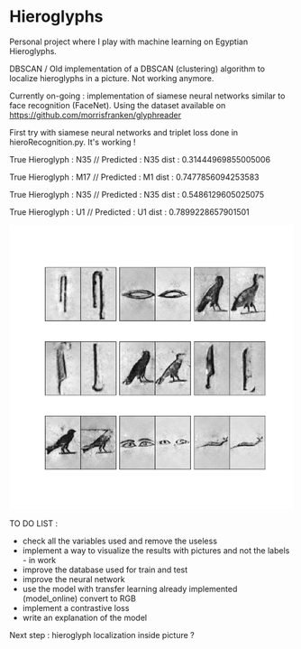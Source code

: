 # Hieroglyphs

Personal project where I play with machine learning on Egyptian Hieroglyphs.

DBSCAN / Old implementation of a DBSCAN (clustering) algorithm to localize hieroglyphs in a picture. Not working anymore.

Currently on-going : implementation of siamese neural networks similar to face recognition (FaceNet). Using the dataset
available on https://github.com/morrisfranken/glyphreader

First try with siamese neural networks and triplet loss done in hieroRecognition.py. It's working ! 

True Hieroglyph :  N35 // Predicted :  N35 dist :  0.31444969855005006 

True Hieroglyph :  M17 // Predicted :  M1 dist :  0.7477856094253583

True Hieroglyph :  N35 // Predicted :  N35 dist :  0.5486129605025075

True Hieroglyph :  U1 // Predicted :  U1 dist :  0.7899228657901501

![alt text](screenshots/results.png "Left : Input Hieroglyph // Right : Predicted class")


TO DO LIST : 
- check all the variables used and remove the useless
- implement a way to visualize the results with pictures and not the labels - in work
- improve the database used for train and test
- improve the neural network
- use the model with transfer learning already implemented (model_online) convert to RGB
- implement a contrastive loss
- write an explanation of the model 

Next step : hieroglyph localization inside picture ? 
